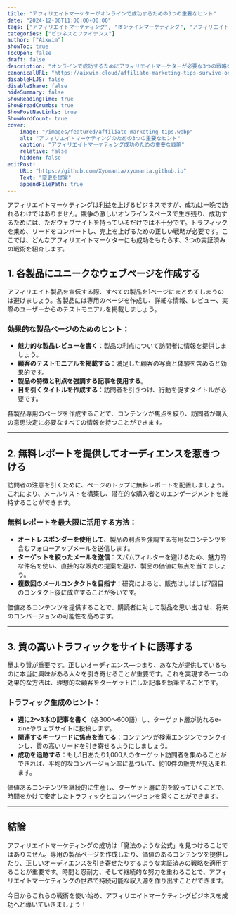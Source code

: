 ```yaml
---
title: "アフィリエイトマーケターがオンラインで成功するための3つの重要なヒント"
date: "2024-12-06T11:00:00+00:00"
tags: ["アフィリエイトマーケティング", "オンラインマーケティング", "アフィリエイトのコツ", "ウェブマーケティング", "デジタルマーケティング"]
categories: ["ビジネスとファイナンス"]
author: ["Aixwim"]
showToc: true
TocOpen: false
draft: false
description: "オンラインで成功するためにアフィリエイトマーケターが必要な3つの戦略を発見しましょう。ターゲットコンテンツ、無料レポート、質の高いトラフィックを駆使して販売を促進する方法を学びましょう。"
canonicalURL: "https://aixwim.cloud/affiliate-marketing-tips-survive-online"
disableHLJS: false
disableShare: false
hideSummary: false
ShowReadingTime: true
ShowBreadCrumbs: true
ShowPostNavLinks: true
ShowWordCount: true
cover:
    image: "/images/featured/affiliate-marketing-tips.webp"
    alt: "アフィリエイトマーケティングのための3つの重要なヒント"
    caption: "アフィリエイトマーケティング成功のための重要な戦略"
    relative: false
    hidden: false
editPost:
    URL: "https://github.com/Xyomania/xyomania.github.io"
    Text: "変更を提案"
    appendFilePath: true
---
```


アフィリエイトマーケティングは利益を上げるビジネスですが、成功は一晩で訪れるわけではありません。競争の激しいオンラインスペースで生き残り、成功するためには、ただウェブサイトを持っているだけでは不十分です。トラフィックを集め、リードをコンバートし、売上を上げるための正しい戦略が必要です。ここでは、どんなアフィリエイトマーケターにも成功をもたらす、3つの実証済みの戦術を紹介します。

<!--more-->

## 1. 各製品にユニークなウェブページを作成する

アフィリエイト製品を宣伝する際、すべての製品を1ページにまとめてしまうのは避けましょう。各製品には専用のページを作成し、詳細な情報、レビュー、実際のユーザーからのテストモニアルを掲載しましょう。

### 効果的な製品ページのためのヒント：
- **魅力的な製品レビューを書く**：製品の利点について訪問者に情報を提供しましょう。
- **顧客のテストモニアルを掲載する**：満足した顧客の写真と体験を含めると効果的です。
- **製品の特徴と利点を強調する記事を使用する**。
- **目を引くタイトルを作成する**：訪問者を引きつけ、行動を促すタイトルが必要です。

各製品専用のページを作成することで、コンテンツが焦点を絞り、訪問者が購入の意思決定に必要なすべての情報を持つことができます。

---

## 2. 無料レポートを提供してオーディエンスを惹きつける

訪問者の注意を引くために、ページのトップに無料レポートを配置しましょう。これにより、メールリストを構築し、潜在的な購入者とのエンゲージメントを維持することができます。

### 無料レポートを最大限に活用する方法：
- **オートレスポンダーを使用して**、製品の利点を強調する有用なコンテンツを含むフォローアップメールを送信します。
- **ターゲットを絞ったメールを送信**：スパムフィルターを避けるため、魅力的な件名を使い、直接的な販売の提案を避け、製品の価値に焦点を当てましょう。
- **複数回のメールコンタクトを目指す**：研究によると、販売はしばしば7回目のコンタクト後に成立することが多いです。

価値あるコンテンツを提供することで、購読者に対して製品を思い出させ、将来のコンバージョンの可能性を高めます。

---

## 3. 質の高いトラフィックをサイトに誘導する

量より質が重要です。正しいオーディエンス—つまり、あなたが提供しているものに本当に興味がある人々を引き寄せることが重要です。これを実現する一つの効果的な方法は、理想的な顧客をターゲットにした記事を執筆することです。

### トラフィック生成のヒント：
- **週に2～3本の記事を書く**（各300～600語）し、ターゲット層が訪れるe-zineやウェブサイトに投稿します。
- **関連するキーワードに焦点を当てる**：コンテンツが検索エンジンでランクインし、質の高いリードを引き寄せるようにしましょう。
- **成功を追跡する**：もし1日あたり1,000人のターゲット訪問者を集めることができれば、平均的なコンバージョン率に基づいて、約10件の販売が見込まれます。

価値あるコンテンツを継続的に生産し、ターゲット層に的を絞っていくことで、時間をかけて安定したトラフィックとコンバージョンを築くことができます。

---

## 結論

アフィリエイトマーケティングの成功は「魔法のような公式」を見つけることではありません。専用の製品ページを作成したり、価値のあるコンテンツを提供したり、正しいオーディエンスを引き寄せたりするような実証済みの戦略を適用することが重要です。時間と忍耐力、そして継続的な努力を重ねることで、アフィリエイトマーケティングの世界で持続可能な収入源を作り出すことができます。

今日からこれらの戦術を使い始め、アフィリエイトマーケティングビジネスを成功へと導いていきましょう！
